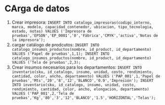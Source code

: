 # CArga de datos

1. Crear impresora: `INSERT INTO catalogo_impresoras(codigo_interno, marca, modelo, capacidad_contenedor, ubicacion, tipo_tecnologia, estado, notas) VALUES ('Impresora de pruebas','EPSON','EP_0001','0','Fábrica','CMYK','activa','Notas de la impresora');` 
2. cargar catálogo de prodcutos: `INSERT INTO catalogo_insumos_productos(nombre, id_product, id_departamento) VALUES ('Papel de pruebas',1,1); INSERT INTO catalogo_insumos_productos(nombre, id_product, id_departamento) VALUES ('Tela de pruebas',2,3);`
3. Crear insumos necesarios para los departamentos: `INSERT INTO inventario(sku, id_catalogo, insumo, unidad, costo, rendimiento, cantidad, color, ancho, departamento) VALUES ('PAP_001',1,'Papel de pruebas','Mts','20','8','12','BLANCO','0.9','Impresión'); INSERT INTO inventario(sku, id_catalogo, insumo, unidad, costo, rendimiento, cantidad, color, ancho, elongacion, departamento) VALUES ('PAP_001',2,'Tela de pruebas','Kg','80','3','12','BLANCO','1.5','HORIZONTAL','Telas');`

